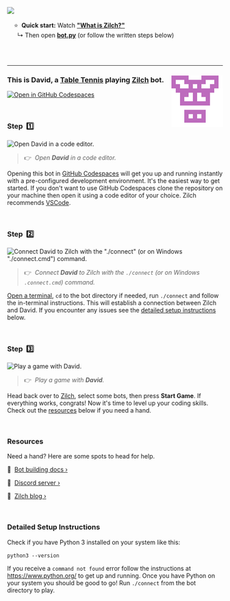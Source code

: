 
<a href="https://zilch.dev/v-learn-to-code-by-doing-zilch">
<img src="https://www.zilch.dev/intro-thumbnail-v2.png" width="500px"/>
</a>

&nbsp;&nbsp;&nbsp;&nbsp;⭐&nbsp;&nbsp;**Quick start:** Watch [**"What is Zilch?"**](https://zilch.dev/v-learn-to-code-by-doing-zilch)<br/>&nbsp;&nbsp;&nbsp;&nbsp;&nbsp;&nbsp;↳ Then open [**bot.py**](bot.py) (or follow the written steps below)

<br/>
<br/>

---

### <img align="right" src="./avatar.svg"/> This is David, a [Table Tennis](https://www.zilch.dev/table-tennis) playing [Zilch](https://www.zilch.dev) bot.

[![Open in GitHub Codespaces](https://github.com/codespaces/badge.svg)](https://codespaces.new/dadrian/david?quickstart=1)

<br/>

### Step &nbsp;1️⃣

![Open David in a code editor.](https://www.zilch.dev/readme-v1-step1.gif)

> 👉 &nbsp;_Open **David** in a code editor._

Opening this bot in [GitHub Codespaces](https://docs.github.com/en/codespaces) will get you up and running instantly with a pre-configured development environment. It's the easiest way to get started. If you don't want to use GitHub Codespaces clone the repository on your machine then open it using a code editor of your choice. Zilch recommends [VSCode](https://code.visualstudio.com/).

<br/>

### Step &nbsp;2️⃣

![Connect David to Zilch with the "./connect" (or on Windows "./connect.cmd") command.](https://www.zilch.dev/readme-v1-step2.gif)

> 👉 &nbsp;_Connect **David** to Zilch with the `./connect` (or on Windows `.connect.cmd`) command._

[Open a terminal](https://code.visualstudio.com/docs/terminal/basics), `cd` to the bot directory if needed, run `./connect` and follow the in-terminal instructions. This will establish a connection between Zilch and David. If you encounter any issues see the [detailed setup instructions](#detailed-setup-instructions) below.

<br/>

### Step &nbsp;3️⃣

![Play a game with David.](https://www.zilch.dev/readme-v2-step3.gif)

> 👉 &nbsp;_Play a game with **David**._

Head back over to [Zilch](https://www.zilch.dev/table-tennis), select some bots, then press **Start Game**. If everything works, congrats! Now it's time to level up your coding skills. Check out the [resources](#resources) below if you need a hand.

<br/>

### Resources

Need a hand? Here are some spots to head for help.

🤖 &nbsp;[Bot building docs ›](https://www.zilch.dev/docs/building-bots)

💬 &nbsp;[Discord server ›](https://discord.gg/eFNVTn5tY8)

📖 &nbsp;[Zilch blog ›](https://www.zilch.dev/blog)

<br/>

### Detailed Setup Instructions

Check if you have Python 3 installed on your system like this:

```
python3 --version
```

If you receive a `command not found` error follow the instructions
at https://www.python.org/ to get up and running. Once you have Python
on your system you should be good to go! Run `./connect` from the
bot directory to play.

